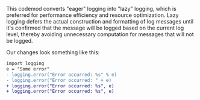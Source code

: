This codemod converts "eager" logging into "lazy" logging, which is preferred for performance efficiency and resource optimization.
Lazy logging defers the actual construction and formatting of log messages until it's confirmed that the message will be logged based on the current log level, thereby avoiding unnecessary computation for messages that will not be logged. 

Our changes look something like this:

```diff
import logging
e = "Some error"
- logging.error("Error occurred: %s" % e)
- logging.error("Error occurred: " + e)
+ logging.error("Error occurred: %s", e)
+ logging.error("Error occurred: %s", e)
```
